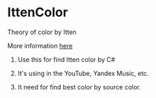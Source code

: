 # IttenColor
Theory of color by Itten

More information [here](http://www.huevaluechroma.com/113.php)

1. Use this for find Itten color by C#

2. It's using in the YouTube, Yandex Music, etc.

3. It need for find best color by source color. 
